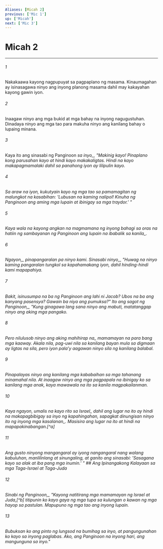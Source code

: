 ```yaml
---
Aliases: [Micah 2]
previous: ['Mic 1']
up: ['Micah']
next: ['Mic 3']
---
```

# Micah 2

***






















###### 1 










Nakakaawa kayong nagpupuyat sa pagpaplano ng masama. Kinaumagahan ay isinasagawa ninyo ang inyong planong masama dahil may kakayahan kayong gawin iyon. 





















###### 2 










Inaagaw ninyo ang mga bukid at mga bahay na inyong nagugustuhan. Dinadaya ninyo ang mga tao para makuha ninyo ang kanilang bahay o lupaing minana. 





















###### 3 










Kaya ito ang sinasabi ng Panginoon <i class="trans-change">sa inyo_, "Makinig kayo! Pinaplano kong parusahan kayo at hindi kayo makakaligtas. Hindi na kayo makapagmamalaki dahil sa panahong iyon ay lilipulin kayo. 





















###### 4 










Sa araw na iyon, kukutyain kayo ng mga tao sa pamamagitan ng malungkot na kasabihan: 'Lubusan na kaming nalipol! Kinuha ng Panginoon ang aming mga lupain at ibinigay sa mga traydor.' " 





















###### 5 










Kaya wala na kayong angkan na magmamana ng inyong bahagi sa oras na hatiin ng sambayanan ng Panginoon ang lupain <i class="trans-change">na ibabalik sa kanila_. 





















###### 6 










<i class="trans-change">Ngayon,_ pinapangaralan pa ninyo kami. <i class="trans-change">Sinasabi ninyo,_ "Huwag na ninyo kaming pangaralan tungkol sa kapahamakang iyon, dahil hinding-hindi kami mapapahiya. 





















###### 7 










Bakit, isinusumpa na ba ng Panginoon ang lahi ni Jacob? Ubos na ba ang kanyang pasensya? Gawain ba niya ang pumuksa?" <i class="trans-change">Ito ang sagot ng Panginoon,_ "Kung ginagawa lang sana ninyo ang mabuti, matatanggap ninyo ang aking mga pangako. 





















###### 8 










Pero nilulusob ninyo ang aking <i class="trans-change">mahihirap na_ mamamayan na para bang mga kaaway. Akala nila, pag-uwi nila sa kanilang bayan mula sa digmaan ay ligtas na sila, pero iyon palaʼy aagawan ninyo sila ng kanilang balabal. 





















###### 9 










Pinapalayas ninyo ang kanilang mga kababaihan sa mga tahanang minamahal nila. At inaagaw ninyo ang mga pagpapala na ibinigay ko sa kanilang mga anak, kaya mawawala na ito sa kanila magpakailanman. 





















###### 10 










Kaya ngayon, umalis na kayo rito <i class="trans-change">sa Israel_ dahil ang lugar na ito ay hindi na makapagbibigay sa inyo ng kapahingahan, sapagkat dinungisan ninyo ito <i class="trans-change">ng inyong mga kasalanan_. Masisira ang lugar na ito at hindi na mapapakinabangan.[^a] 





















###### 11 










Ang gusto ninyong mangangaral ay iyong nangangaral nang walang kabuluhan, manlilinlang at sinungaling, at ganito ang sinasabi: 'Sasagana kayo sa alak at iba pang mga inumin.' " ## Ang Ipinangakong Kalayaan sa mga Taga-Israel at Taga-Juda 





















###### 12 










<i class="trans-change">Sinabi ng Panginoon,_ "Kayong natitirang mga mamamayan ng Israel at Juda,[^b] titipunin ko kayo gaya ng mga tupa sa kulungan o kawan ng mga hayop sa pastulan. Mapupuno ng mga tao ang inyong lupain. 





















###### 13 










Bubuksan ko ang pinto ng lungsod na bumihag sa inyo, at pangungunahan ko kayo sa inyong paglabas. Ako, ang Panginoon na inyong hari, ang mangunguna sa inyo."
